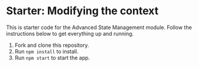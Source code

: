 # Starter: Modifying the context

This is starter code for the Advanced State Management module. Follow the instructions below to get everything up and running.

1. Fork and clone this repository.
1. Run `npm install` to install.
1. Run `npm start` to start the app.
